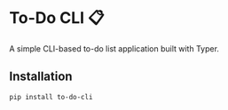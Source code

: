 # To-Do CLI 📋

A simple CLI-based to-do list application built with Typer.

## Installation

```sh
pip install to-do-cli
